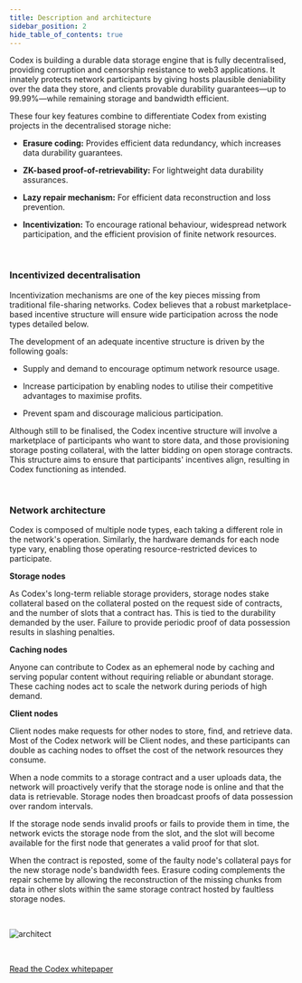 ```yaml
---
title: Description and architecture
sidebar_position: 2
hide_table_of_contents: true
---
```


Codex is building a durable data storage engine that is fully decentralised, providing corruption and censorship resistance to web3 applications. It innately protects network participants by giving hosts plausible deniability over the data they store, and clients provable durability guarantees—up to 99.99%—while remaining storage and bandwidth efficient.

These four key features combine to differentiate Codex from existing projects in the decentralised storage niche:

- **Erasure coding:** Provides efficient data redundancy, which increases data durability guarantees.

- **ZK-based proof-of-retrievability:** For lightweight data durability assurances.

- **Lazy repair mechanism:** For efficient data reconstruction and loss prevention.

- **Incentivization:**  To encourage rational behaviour, widespread network participation, and the efficient provision of finite network resources.

<br />

### Incentivized decentralisation

Incentivization mechanisms are one of the key pieces missing from traditional file-sharing networks. Codex believes that a robust marketplace-based incentive structure will ensure wide participation across the node types detailed below.

The development of an adequate incentive structure is driven by the following goals: 

- Supply and demand to encourage optimum network resource usage.

- Increase participation by enabling nodes to utilise their competitive advantages to maximise profits.

- Prevent spam and discourage malicious participation. 

Although still to be finalised, the Codex incentive structure will involve a marketplace of participants who want to store data, and those provisioning storage posting collateral, with the latter bidding on open storage contracts. This structure aims to ensure that participants' incentives align, resulting in Codex functioning as intended.

<br />

### Network architecture

Codex is composed of multiple node types, each taking a different role in the network's operation. Similarly, the hardware demands for each node type vary, enabling those operating resource-restricted devices to participate.

**Storage nodes**

As Codex's long-term reliable storage providers, storage nodes stake collateral based on the collateral posted on the request side of contracts, and the number of slots that a contract has. This is tied to the durability demanded by the user. Failure to provide periodic proof of data possession results in slashing penalties.

**Caching nodes**

Anyone can contribute to Codex as an ephemeral node by caching and serving popular content without requiring reliable or abundant storage. These caching nodes act to scale the network during periods of high demand.

**Client nodes**

Client nodes make requests for other nodes to store, find, and retrieve data. Most of the Codex network will be Client nodes, and these participants can double as caching nodes to offset the cost of the network resources they consume. 

When a node commits to a storage contract and a user uploads data, the network will proactively verify that the storage node is online and that the data is retrievable. Storage nodes then broadcast proofs of data possession over random intervals. 

If the storage node sends invalid proofs or fails to provide them in time, the network evicts the storage node from the slot, and the slot will become available for the first node that generates a valid proof for that slot. 

When the contract is reposted, some of the faulty node's collateral pays for the new storage node's bandwidth fees. Erasure coding complements the repair scheme by allowing the reconstruction of the missing chunks from data in other slots within the same storage contract hosted by faultless storage nodes.

<br/>

![architect](/subpages/architect.png)

<br/>

[Read the Codex whitepaper](/codex-whitepaper.pdf)